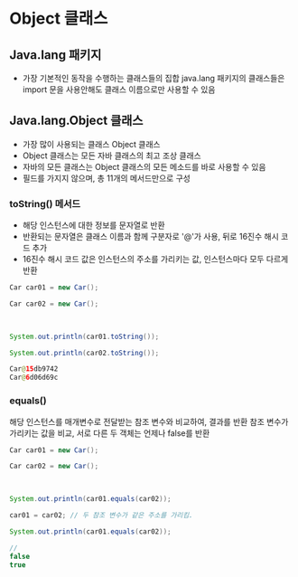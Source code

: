 # Object 클래스
## Java.lang 패키지
- 가장 기본적인 동작을 수행하는 클래스들의 집합 java.lang 패키지의 클래스들은 import 문을 사용안해도 클래스 이름으로만 사용할 수 있음

## Java.lang.Object 클래스
- 가장 많이 사용되는 클래스 Object 클래스
- Object 클래스는 모든 자바 클래스의 최고 조상 클래스
- 자바의 모든 클래스는 Object 클래스의 모든 메소드를 바로 사용할 수 있음
- 필드를 가지지 않으며, 총 11개의 메서드만으로 구성

### toString() 메서드
- 해당 인스턴스에 대한 정보를 문자열로 반환
- 반환되는 문자열은 클래스 이름과 함께 구분자로 '@'가 사용, 뒤로 16진수 해시 코드 추가
- 16진수 해시 코드 값은 인스턴스의 주소를 가리키는 값, 인스턴스마다 모두 다르게 반환

``` java
Car car01 = new Car();

Car car02 = new Car();

 

System.out.println(car01.toString());

System.out.println(car02.toString());

Car@15db9742
Car@6d06d69c
```

### equals()
해당 인스턴스를 매개변수로 전달받는 참조 변수와 비교하여, 결과를 반환 
참조 변수가 가리키는 값을 비교, 서로 다른 두 객체는 언제나 false를 반환
``` java
Car car01 = new Car();

Car car02 = new Car();

 

System.out.println(car01.equals(car02));

car01 = car02; // 두 참조 변수가 같은 주소를 가리킴.

System.out.println(car01.equals(car02));

//
false
true
```
